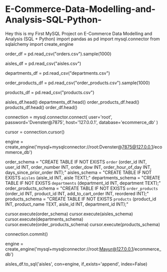 # E-Commerce-Data-Modelling-and-Analysis-SQL-Python-
Hey this is my First MySQL Project on E-Commerce Data Modelling and Analysis (SQL + Python) 
import pandas as pd
import mysql.connector
from sqlalchemy import create_engine


order_df = pd.read_csv("orders.csv").sample(1000)

aisles_df = pd.read_csv("aisles.csv")

departments_df = pd.read_csv("departments.csv")

order_products_df = pd.read_csv("order_products.csv").sample(1000)

products_df = pd.read_csv("products.csv")

aisles_df.head()
departments_df.head()
order_products_df.head()
products_df.head()
order_df.head()

connection = mysql.connector.connect(
    user='root',
    password='Dvenster@7875',
    host='127.0.0.1',
    database='ecommerce_db'
)

cursor = connection.cursor()

engine = create_engine('mysql+mysqlconnector://root:Dvenster@7875@127.0.0.1/ecommerce_db')

order_schema = "CREATE TABLE IF NOT EXISTS `order` (order_id INT, user_id INT, order_number INT, order_dow INT, order_hour_of_day INT, days_since_prior_order INT);"
aisles_schema = "CREATE TABLE IF NOT EXISTS `aisles` (aisle_id INT, aisle TEXT);"
departments_schema = "CREATE TABLE IF NOT EXISTS `departments` (department_id INT, department TEXT);"
order_products_schema = "CREATE TABLE IF NOT EXISTS `order_products` (order_id INT, product_id INT, add_to_cart_order INT, reordered INT);"
products_schema = "CREATE TABLE IF NOT EXISTS `products` (product_id INT, product_name TEXT, aisle_id INT, department_id INT);"

cursor.execute(order_schema)
cursor.execute(aisles_schema)
cursor.execute(departments_schema)
cursor.execute(order_products_schema)
cursor.execute(products_schema)

connection.commit()

engine = create_engine('mysql+mysqlconnector://root:Mayur@127.0.0.1/ecommerce_db')

aisles_df.to_sql('aisles', con=engine, if_exists='append', index=False)


